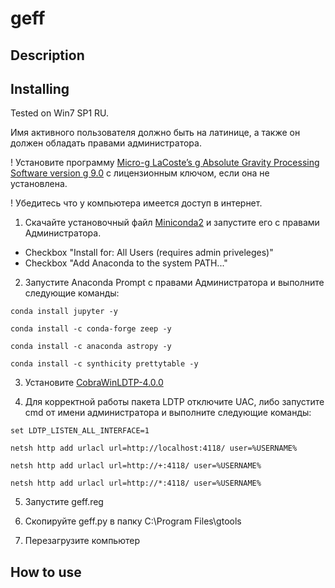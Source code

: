 # geff

## Description

## Installing

Tested on Win7 SP1 RU.

Имя активного пользователя должно быть на латинице, а также он должен обладать 
правами администратора.

! Установите программу [Micro-g LaCoste’s g Absolute Gravity Processing Software version g 9.0](http://microglacoste.com/product/micro-g-lacostes-g-absolute-gravity-processing-software/) с лицензионным ключом, если она не установлена.

! Убедитесь что у компьютера имеется доступ в интернет.

1. Скачайте установочный файл [Miniconda2](https://repo.continuum.io/miniconda/Miniconda2-latest-Windows-x86_64.exe)
и запустите его с правами Администратора. 
- Checkbox "Install for: All Users (requires admin priveleges)"
- Checkbox "Add Anaconda to the system PATH..."

2. Запустите Anaconda Prompt с правами 
Администратора и выполните следующие команды:

```
conda install jupyter -y
    
conda install -c conda-forge zeep -y
    
conda install -c anaconda astropy -y
    
conda install -c synthicity prettytable -y
```

3. Установите [CobraWinLDTP-4.0.0](https://pypi.org/project/CobraWinLDTP/)

4. Для корректной работы пакета LDTP отключите UAC, либо запустите cmd от имени администратора и выполните следующие команды:

```
set LDTP_LISTEN_ALL_INTERFACE=1

netsh http add urlacl url=http://localhost:4118/ user=%USERNAME%

netsh http add urlacl url=http://+:4118/ user=%USERNAME%

netsh http add urlacl url=http://*:4118/ user=%USERNAME%
```

5. Запустите geff.reg

6. Скопируйте geff.py в папку C:\Program Files\gtools

7. Перезагрузите компьютер

## How to use
